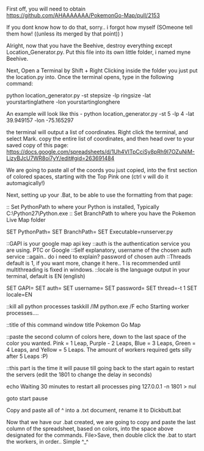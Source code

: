 First off, you will need to obtain https://github.com/AHAAAAAAA/PokemonGo-Map/pull/2153

If you dont know how to do that, sorry.. i forgot how myself (SOmeone tell them how! ((unless its merged by that point)) )

Alright, now that you have the Beehive, destroy everything except Location_Generator.py. Put this file into its own little folder, i named myne Beehive.

Next, Open a Terminal by Shift + Right Clicking inside the folder you just put the location.py into. Once the terminal opens, type in the following command: 

python location_generator.py -st stepsize -lp ringsize -lat yourstartinglathere -lon yourstartinglonghere


An example will look like this - python location_generator.py -st 5 -lp 4 -lat 39.949157 -lon -75.165297

the terminal will output a list of coordinates. Right click the terminal, and select Mark. copy the entire list of coordinates, and then head over to your saved copy of this page: https://docs.google.com/spreadsheets/d/1Uh4VITpCciSy8pRh9I7OZuNiM-LizyBJcU7WR8oi7yY/edit#gid=263691484

We are going to paste all of the coords you just copied, into the first section of colored spaces, starting with the Top Pink one (ctrl v will do it automagically!)

Next, setting up your .Bat, to be able to use the formatting from that page:



:: Set PythonPath to where your Python is installed, Typically C:\Python27\Python.exe
:: Set BranchPath to where you have the Pokemon Live Map folder

SET PythonPath=
SET BranchPath=
SET Executable=runserver.py

::GAPI is your google map api key
::auth is the authentication service you are using. PTC or Google
::Self explanatory, username of the chosen auth service
::again.. do i need to explain? password of chosen auth
::Threads default is 1, if you want more, change it here.. 1 is recommended until multithreading is fixed in windows.
::locale is the language output in your terminal, default is EN (english)


SET GAPI=
SET auth=
SET username=
SET password=
SET thread=-t 1
SET locale=EN


::kill all python processes
taskkill /IM python.exe /F
echo Starting worker processes....


::title of this command window
title Pokemon Go Map

::paste the second column of colors here, down to the last space of the color you wanted. Pink = 1 Leap, Purple - 2 Leaps, Blue = 3 Leaps, Green = 4 Leaps, and Yellow = 5 Leaps. The amount of workers required gets silly after 5 Leaps :P)



::this part is the time it will pause till going back to the start again to restart the servers (edit the 1801 to change the delay in seconds)

echo Waiting 30 minutes to restart all processes
ping 127.0.0.1 -n 1801 > nul

goto start
pause

Copy and paste all of ^ into a .txt document, rename it to Dickbutt.bat




Now that we have our .bat created, we are going to copy and paste the last column of the spreadsheet, based on colors, into the space above designated for the commands. File>Save, then double click the .bat to start the workers, in order.. Simple ^_^